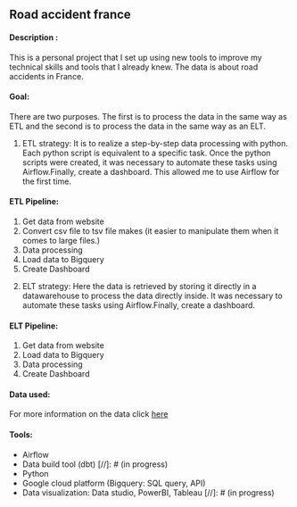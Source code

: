 ## Road accident france


#### Description :
This is a personal project that I set up using new tools to improve my technical skills and tools that I already knew.
The data is about road accidents in France.

#### Goal:
There are two purposes. The first is to process the data in the same way as ETL and the second is to process the data in the same way as an ELT.

1. ETL strategy: It is to realize a step-by-step data processing with python. Each python script is equivalent to a specific task.
Once the python scripts were created, it was necessary to automate these tasks using Airflow.Finally, create a dashboard. 
This allowed me to use Airflow for the first time.

#### ETL Pipeline:
1. Get data from website
2. Convert csv file to tsv file makes (it easier to manipulate them when it comes to large files.)
3. Data processing
4. Load data to Bigquery
5. Create Dashboard

<!--(ELT strategy in progress) -->

2. ELT strategy: Here the data is retrieved by storing it directly in a datawarehouse to process the data directly inside.
It was necessary to automate these tasks using Airflow.Finally, create a dashboard.

#### ELT Pipeline:
1. Get data from website
2. Load data to Bigquery
3. Data processing
4. Create Dashboard

#### Data used:
For more information on the data click [here](https://www.data.gouv.fr/en/datasets/base-de-donnees-accidents-corporels-de-la-circulation/#_)

#### Tools:
- Airflow
- Data build tool (dbt) [//]: # (in progress)
- Python
- Google cloud platform (Bigquery: SQL query, API)
- Data visualization: Data studio, PowerBI, Tableau [//]: # (in progress)
